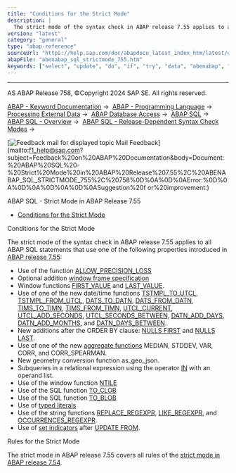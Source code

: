 ```yaml
---
title: "Conditions for the Strict Mode"
description: |
  The strict mode of the syntax check in ABAP release 7.55 applies to all ABAP SQL statements that use one of the following properties introduced in ABAP release 7.55(https://help.sap.com/doc/abapdocu_latest_index_htm/latest/en-US/abennews-755-abap_sql.htm): -   Use of the function ALLOW_PRECISION
version: "latest"
category: "general"
type: "abap-reference"
sourceUrl: "https://help.sap.com/doc/abapdocu_latest_index_htm/latest/en-US/abenabap_sql_strictmode_755.htm"
abapFile: "abenabap_sql_strictmode_755.htm"
keywords: ["select", "update", "do", "if", "try", "data", "abenabap", "sql", "strictmode", "755"]
---
```


* * *

AS ABAP Release 758, ©Copyright 2024 SAP SE. All rights reserved.

[ABAP - Keyword Documentation](https://help.sap.com/doc/abapdocu_latest_index_htm/latest/en-US/abenabap.htm) →  [ABAP - Programming Language](https://help.sap.com/doc/abapdocu_latest_index_htm/latest/en-US/abenabap_reference.htm) →  [Processing External Data](https://help.sap.com/doc/abapdocu_latest_index_htm/latest/en-US/abenabap_language_external_data.htm) →  [ABAP Database Access](https://help.sap.com/doc/abapdocu_latest_index_htm/latest/en-US/abendb_access.htm) →  [ABAP SQL](https://help.sap.com/doc/abapdocu_latest_index_htm/latest/en-US/abenabap_sql.htm) →  [ABAP SQL - Overview](https://help.sap.com/doc/abapdocu_latest_index_htm/latest/en-US/abenabap_sql_oview.htm) →  [ABAP SQL - Release-Dependent Syntax Check Modes](https://help.sap.com/doc/abapdocu_latest_index_htm/latest/en-US/abenabap_sql_strict_modes.htm) → 

 [![](Mail.gif?object=Mail.gif "Feedback mail for displayed topic") Mail Feedback](mailto:f1_help@sap.com?subject=Feedback%20on%20ABAP%20Documentation&body=Document:%20ABAP%20SQL%20-%20Strict%20Mode%20in%20ABAP%20Release%207.55%2C%20ABENABAP_SQL_STRICTMODE_755%2C%20758%0D%0A%0D%0AError:%0D%0A%0D%0A%0D%0A%0D%0ASuggestion%20f
or%20improvement:)

ABAP SQL - Strict Mode in ABAP Release 7.55

-   [Conditions for the Strict Mode](#abenabap-sql-strictmode-755-1-------rules-for-the-strict-mode---@ITOC@@ABENABAP_SQL_STRICTMODE_755_2)

Conditions for the Strict Mode   

The strict mode of the syntax check in ABAP release 7.55 applies to all ABAP SQL statements that use one of the following properties introduced in [ABAP release 7.55](https://help.sap.com/doc/abapdocu_latest_index_htm/latest/en-US/abennews-755-abap_sql.htm):

-   Use of the function [ALLOW\_PRECISION\_LOSS](https://help.sap.com/doc/abapdocu_latest_index_htm/latest/en-US/abapselect_allow_precision_loss.htm)
-   Optional addition [window frame specification](https://help.sap.com/doc/abapdocu_latest_index_htm/latest/en-US/abapselect_over.htm)
-   Window functions [FIRST\_VALUE](https://help.sap.com/doc/abapdocu_latest_index_htm/latest/en-US/abensql_win_func.htm) and [LAST\_VALUE](https://help.sap.com/doc/abapdocu_latest_index_htm/latest/en-US/abensql_win_func.htm).
-   Use of one of the new date/time functions [TSTMPL\_TO\_UTCL](https://help.sap.com/doc/abapdocu_latest_index_htm/latest/en-US/abensql_date_time_conversions.htm), [TSTMPL\_FROM\_UTCL](https://help.sap.com/doc/abapdocu_latest_index_htm/latest/en-US/abensql_date_time_conversions.htm), [DATS\_TO\_DATN](https://help.sap.com/doc/abapdocu_latest_index_htm/latest/en-US/abensql_date_time_conversions.htm), [DATS\_FROM\_DATN](https://help.sap.com/doc/abapdocu_latest_index_htm/latest/en-US/abensql_date_time_conversions.htm), [TIMS\_TO\_TIMN](https://help.sap.com/doc/abapdocu_latest_index_htm/latest/en-US/abensql_date_time_conversions.htm), [TIMS\_FROM\_TIMN](https://help.sap.com/doc/abapdocu_latest_index_htm/latest/en-US/abensql_date_time_conversions.htm), [UTCL\_CURRENT](https://help.sap.com/doc/abapdocu_latest_index_htm/latest/en-US/abensql_timestamp_func.htm), [UTCL\_ADD\_SECONDS](https://help.sap.com/doc/abapdocu_latest_index_htm/latest/en-US/abensql_timestamp_func.htm), [UTCL\_SECONDS\_BETWEEN](https://help.sap.com/doc/abapdocu_latest_index_htm/latest/en-US/abensql_timestamp_func.htm), [DATN\_ADD\_DAYS](https://help.sap.com/doc/abapdocu_latest_index_htm/latest/en-US/abensql_date_func.htm), [DATN\_ADD\_MONTHS](https://help.sap.com/doc/abapdocu_latest_index_htm/latest/en-US/abensql_date_func.htm), and [DATN\_DAYS\_BETWEEN](https://help.sap.com/doc/abapdocu_latest_index_htm/latest/en-US/abensql_date_func.htm).
-   New additions after the ORDER BY clause: [NULLS FIRST](https://help.sap.com/doc/abapdocu_latest_index_htm/latest/en-US/abaporderby_clause.htm) and [NULLS LAST](https://help.sap.com/doc/abapdocu_latest_index_htm/latest/en-US/abaporderby_clause.htm).
-   Use of one of the new [aggregate functions](https://help.sap.com/doc/abapdocu_latest_index_htm/latest/en-US/abensql_agg_func.htm) MEDIAN, STDDEV, VAR, CORR, and CORR\_SPEARMAN.
-   New geometry conversion function as\_geo\_json.
-   Subqueries in a relational expression using the operator [IN](https://help.sap.com/doc/abapdocu_latest_index_htm/latest/en-US/abenwhere_logexp_list_in.htm) with an operand list.
-   Use of the window function [NTILE](https://help.sap.com/doc/abapdocu_latest_index_htm/latest/en-US/abensql_win_func.htm)
-   Use of the SQL function [TO\_CLOB](https://help.sap.com/doc/abapdocu_latest_index_htm/latest/en-US/abensql_type_conv_func.htm)
-   Use of the SQL function [TO\_BLOB](https://help.sap.com/doc/abapdocu_latest_index_htm/latest/en-US/abensql_type_conv_func.htm)
-   Use of [typed literals](https://help.sap.com/doc/abapdocu_latest_index_htm/latest/en-US/abenabap_sql_typed_literals.htm)
-   Use of the string functions [REPLACE\_REGEXPR](https://help.sap.com/doc/abapdocu_latest_index_htm/latest/en-US/abensql_string_func.htm), [LIKE\_REGEXPR](https://help.sap.com/doc/abapdocu_latest_index_htm/latest/en-US/abensql_string_func.htm), and [OCCURRENCES\_REGEXPR](https://help.sap.com/doc/abapdocu_latest_index_htm/latest/en-US/abensql_string_func.htm).
-   Use of [set indicators](https://help.sap.com/doc/abapdocu_latest_index_htm/latest/en-US/abapupdate_set_indicator.htm) after [UPDATE FROM](https://help.sap.com/doc/abapdocu_latest_index_htm/latest/en-US/abapupdate_source.htm).

Rules for the Strict Mode   

The strict mode in ABAP release 7.55 covers all rules of the [strict mode in ABAP release 7.54](https://help.sap.com/doc/abapdocu_latest_index_htm/latest/en-US/abenabap_sql_strictmode_754.htm).